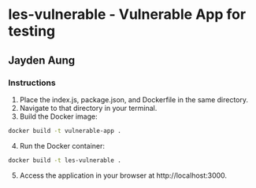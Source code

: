 # les-vulnerable - Vulnerable App for testing
## Jayden Aung

### Instructions
1. Place the index.js, package.json, and Dockerfile in the same directory.
2. Navigate to that directory in your terminal.
3. Build the Docker image:
```bash
docker build -t vulnerable-app .
```

4. Run the Docker container:
```bash
docker build -t les-vulnerable .
```
5. Access the application in your browser at http://localhost:3000.
